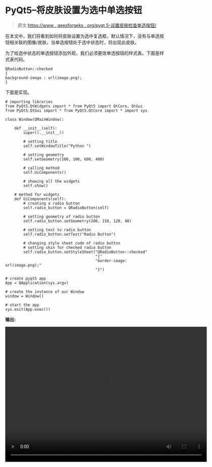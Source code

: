 # PyQt5–将皮肤设置为选中单选按钮

> 原文:[https://www . geesforgeks . org/pyqt 5-设置皮肤检查单选按钮/](https://www.geeksforgeeks.org/pyqt5-set-skin-to-checked-radio-button/)

在本文中，我们将看到如何将皮肤设置为选中复选框，默认情况下，没有与单选按钮相关联的图像/皮肤，当单选按钮处于选中状态时，将出现此皮肤。

为了给选中状态的单选按钮添加外观，我们必须更改单选按钮的样式表。下面是样式表代码。

```
QRadioButton::checked
{
background-image : url(image.png);
}

```

下面是实现。

```
# importing libraries
from PyQt5.QtWidgets import * from PyQt5 import QtCore, QtGui
from PyQt5.QtGui import * from PyQt5.QtCore import * import sys

class Window(QMainWindow):

    def __init__(self):
        super().__init__()

        # setting title
        self.setWindowTitle("Python ")

        # setting geometry
        self.setGeometry(100, 100, 600, 400)

        # calling method
        self.UiComponents()

        # showing all the widgets
        self.show()

    # method for widgets
    def UiComponents(self):
        # creating a radio button
        self.radio_button = QRadioButton(self)

        # setting geometry of radio button
        self.radio_button.setGeometry(200, 150, 120, 40)

        # setting text to radio button
        self.radio_button.setText("Radio Button")

        # changing style sheet code of radio button
        # setting skin for checked radio button
        self.radio_button.setStyleSheet("QRadioButton::checked"
                                        "{"
                                        "border-image: url(image.png);"
                                        "}")

# create pyqt5 app
App = QApplication(sys.argv)

# create the instance of our Window
window = Window()

# start the app
sys.exit(App.exec())
```

**输出:**

<video class="wp-video-shortcode" id="video-395517-1" width="640" height="428" preload="metadata" controls=""><source type="video/mp4" src="https://media.geeksforgeeks.org/wp-content/uploads/20200406001023/Python-06-04-2020-00_09_57.mp4?_=1">[https://media.geeksforgeeks.org/wp-content/uploads/20200406001023/Python-06-04-2020-00_09_57.mp4](https://media.geeksforgeeks.org/wp-content/uploads/20200406001023/Python-06-04-2020-00_09_57.mp4)</video>